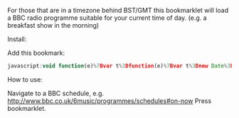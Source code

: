 For those that are in a timezone behind BST/GMT this bookmarklet will load a BBC radio programme suitable for your current time of day. (e.g. a breakfast show in the morning)

Install:

Add this bookmark:

```javascript
javascript:void function(e)%7Bvar t%3Dfunction(e)%7Bvar t%3Dnew Date%3Bt.setTime(t.getTime()-60*(t.getTimezoneOffset()%2B60)*1e3),e(".broadcast").each(function(a)%7Bvar n%3Dnew Date(e(this).find(".broadcast__info").find("h3").attr("content")),o%3Dnew Date(e(this).find(".broadcast__info").find("meta").attr("content"))%3Bif(t>n%26%26o>t)%7Bvar r%3D(t.getTime()-n.getTime())/1e3,i%3DMath.floor(r/3600)%3Br-%3D3600*i%3Bvar f%3DMath.floor(r/60)%3Br-%3D60*f%3Bvar c%3DMath.floor(r)%3Bwindow.location.href%3De(this).find(".programme").attr("resource")%2B"%23playt%3D"%2Bi%2B"h"%2Bf%2B"m"%2Bc%2B"s"%7D%7D)%7D,a%3De%26%26e.fn%26%26parseFloat(e.fn.jquery)>%3D1.7%3Bif(a)t(e)%3Belse%7Bvar n%3Ddocument.createElement("script")%3Bn.src%3D"//ajax.googleapis.com/ajax/libs/jquery/1/jquery.js",n.onload%3Dn.onreadystatechange%3Dfunction()%7Bvar e%3Dthis.readyState%3Be%26%26"loaded"!%3D%3De%26%26"complete"!%3D%3De%7C%7Ct(jQuery.noConflict())%7D%7Ddocument.getElementsByTagName("head")%5B0%5D.appendChild(n)%7D(window.jQuery)%3B)
```

How to use:

Navigate to a BBC schedule, e.g. http://www.bbc.co.uk/6music/programmes/schedules#on-now
Press bookmarklet.
